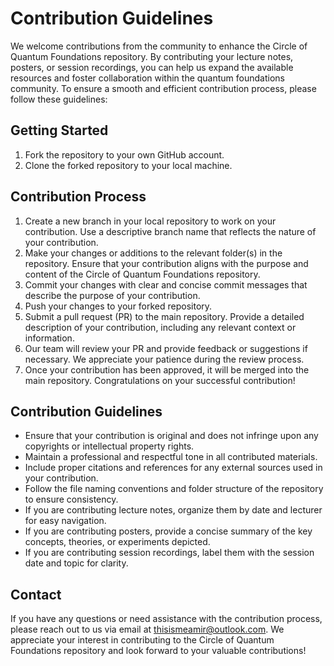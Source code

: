 # Contribution Guidelines

We welcome contributions from the community to enhance the Circle of Quantum Foundations repository. By contributing your lecture notes, posters, or session recordings, you can help us expand the available resources and foster collaboration within the quantum foundations community. To ensure a smooth and efficient contribution process, please follow these guidelines:

## Getting Started

1. Fork the repository to your own GitHub account.
2. Clone the forked repository to your local machine.

## Contribution Process

1. Create a new branch in your local repository to work on your contribution. Use a descriptive branch name that reflects the nature of your contribution.
2. Make your changes or additions to the relevant folder(s) in the repository. Ensure that your contribution aligns with the purpose and content of the Circle of Quantum Foundations repository.
3. Commit your changes with clear and concise commit messages that describe the purpose of your contribution.
4. Push your changes to your forked repository.
5. Submit a pull request (PR) to the main repository. Provide a detailed description of your contribution, including any relevant context or information.
6. Our team will review your PR and provide feedback or suggestions if necessary. We appreciate your patience during the review process.
7. Once your contribution has been approved, it will be merged into the main repository. Congratulations on your successful contribution!

## Contribution Guidelines

- Ensure that your contribution is original and does not infringe upon any copyrights or intellectual property rights.
- Maintain a professional and respectful tone in all contributed materials.
- Include proper citations and references for any external sources used in your contribution.
- Follow the file naming conventions and folder structure of the repository to ensure consistency.
- If you are contributing lecture notes, organize them by date and lecturer for easy navigation.
- If you are contributing posters, provide a concise summary of the key concepts, theories, or experiments depicted.
- If you are contributing session recordings, label them with the session date and topic for clarity.

## Contact

If you have any questions or need assistance with the contribution process, please reach out to us via email at [thisismeamir@outlook.com](mailto:thisismeamir@outlook.com). We appreciate your interest in contributing to the Circle of Quantum Foundations repository and look forward to your valuable contributions!


